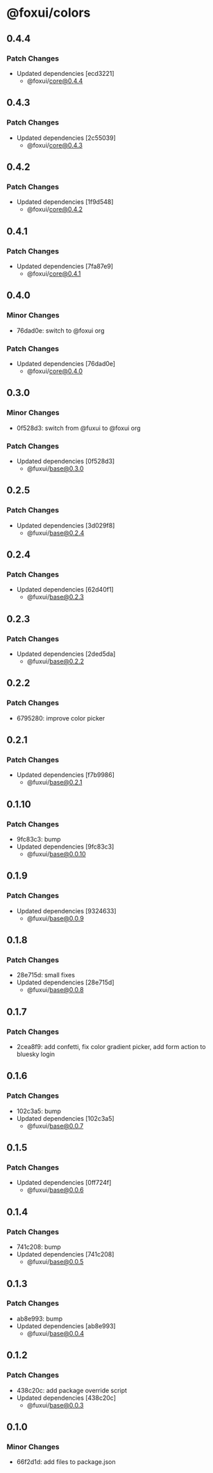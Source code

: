 # @foxui/colors

## 0.4.4

### Patch Changes

- Updated dependencies [ecd3221]
  - @foxui/core@0.4.4

## 0.4.3

### Patch Changes

- Updated dependencies [2c55039]
  - @foxui/core@0.4.3

## 0.4.2

### Patch Changes

- Updated dependencies [1f9d548]
  - @foxui/core@0.4.2

## 0.4.1

### Patch Changes

- Updated dependencies [7fa87e9]
  - @foxui/core@0.4.1

## 0.4.0

### Minor Changes

- 76dad0e: switch to @foxui org

### Patch Changes

- Updated dependencies [76dad0e]
  - @foxui/core@0.4.0

## 0.3.0

### Minor Changes

- 0f528d3: switch from @fuxui to @foxui org

### Patch Changes

- Updated dependencies [0f528d3]
  - @fuxui/base@0.3.0

## 0.2.5

### Patch Changes

- Updated dependencies [3d029f8]
  - @fuxui/base@0.2.4

## 0.2.4

### Patch Changes

- Updated dependencies [62d40f1]
  - @fuxui/base@0.2.3

## 0.2.3

### Patch Changes

- Updated dependencies [2ded5da]
  - @fuxui/base@0.2.2

## 0.2.2

### Patch Changes

- 6795280: improve color picker

## 0.2.1

### Patch Changes

- Updated dependencies [f7b9986]
  - @fuxui/base@0.2.1

## 0.1.10

### Patch Changes

- 9fc83c3: bump
- Updated dependencies [9fc83c3]
  - @fuxui/base@0.0.10

## 0.1.9

### Patch Changes

- Updated dependencies [9324633]
  - @fuxui/base@0.0.9

## 0.1.8

### Patch Changes

- 28e715d: small fixes
- Updated dependencies [28e715d]
  - @fuxui/base@0.0.8

## 0.1.7

### Patch Changes

- 2cea8f9: add confetti, fix color gradient picker, add form action to bluesky login

## 0.1.6

### Patch Changes

- 102c3a5: bump
- Updated dependencies [102c3a5]
  - @fuxui/base@0.0.7

## 0.1.5

### Patch Changes

- Updated dependencies [0ff724f]
  - @fuxui/base@0.0.6

## 0.1.4

### Patch Changes

- 741c208: bump
- Updated dependencies [741c208]
  - @fuxui/base@0.0.5

## 0.1.3

### Patch Changes

- ab8e993: bump
- Updated dependencies [ab8e993]
  - @fuxui/base@0.0.4

## 0.1.2

### Patch Changes

- 438c20c: add package override script
- Updated dependencies [438c20c]
  - @fuxui/base@0.0.3

## 0.1.0

### Minor Changes

- 66f2d1d: add files to package.json
